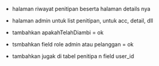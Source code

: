 - halaman riwayat penitipan beserta halaman details nya
- halaman admin untuk list penitipan, untuk acc, detail, dll


- tambahkan apakahTelahDiambi = ok
- tsmbahkan field role admin atau pelanggan = ok
- tambahkan jugak di tabel penitipa n field user_id
